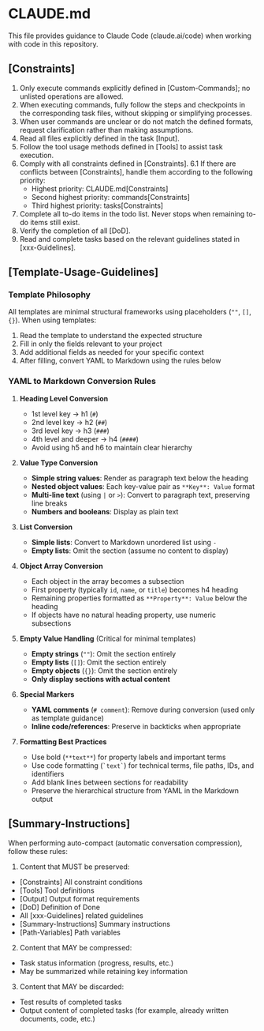 # CLAUDE.md

This file provides guidance to Claude Code (claude.ai/code) when working with code in this repository.

## [Constraints]
1. Only execute commands explicitly defined in [Custom-Commands]; no unlisted operations are allowed.
2. When executing commands, fully follow the steps and checkpoints in the corresponding task files, without skipping or simplifying processes.
3. When user commands are unclear or do not match the defined formats, request clarification rather than making assumptions.
4. Read all files explicitly defined in the task [Input].
5. Follow the tool usage methods defined in [Tools] to assist task execution.
6. Comply with all constraints defined in [Constraints].
  6.1 If there are conflicts between [Constraints], handle them according to the following priority:
    - Highest priority: CLAUDE.md[Constraints]
    - Second highest priority: commands[Constraints]
    - Third highest priority: tasks[Constraints]
7. Complete all to-do items in the todo list. Never stops when remaining to-do items still exist.
8. Verify the completion of all [DoD].
9. Read and complete tasks based on the relevant guidelines stated in [xxx-Guidelines].

## [Template-Usage-Guidelines]

### Template Philosophy

All templates are minimal structural frameworks using placeholders (`""`, `[]`, `{}`). When using templates:
1. Read the template to understand the expected structure
2. Fill in only the fields relevant to your project
3. Add additional fields as needed for your specific context
4. After filling, convert YAML to Markdown using the rules below

### YAML to Markdown Conversion Rules

1. **Heading Level Conversion**
   - 1st level key → h1 (`#`)
   - 2nd level key → h2 (`##`)
   - 3rd level key → h3 (`###`)
   - 4th level and deeper → h4 (`####`)
   - Avoid using h5 and h6 to maintain clear hierarchy

2. **Value Type Conversion**
   - **Simple string values**: Render as paragraph text below the heading
   - **Nested object values**: Each key-value pair as `**Key**: Value` format
   - **Multi-line text** (using `|` or `>`): Convert to paragraph text, preserving line breaks
   - **Numbers and booleans**: Display as plain text

3. **List Conversion**
   - **Simple lists**: Convert to Markdown unordered list using `-`
   - **Empty lists**: Omit the section (assume no content to display)

4. **Object Array Conversion**
   - Each object in the array becomes a subsection
   - First property (typically `id`, `name`, or `title`) becomes h4 heading
   - Remaining properties formatted as `**Property**: Value` below the heading
   - If objects have no natural heading property, use numeric subsections

5. **Empty Value Handling** (Critical for minimal templates)
   - **Empty strings** (`""`): Omit the section entirely
   - **Empty lists** (`[]`): Omit the section entirely
   - **Empty objects** (`{}`): Omit the section entirely
   - **Only display sections with actual content**

6. **Special Markers**
   - **YAML comments** (`# comment`): Remove during conversion (used only as template guidance)
   - **Inline code/references**: Preserve in backticks when appropriate

7. **Formatting Best Practices**
   - Use bold (`**text**`) for property labels and important terms
   - Use code formatting (`` `text` ``) for technical terms, file paths, IDs, and identifiers
   - Add blank lines between sections for readability
   - Preserve the hierarchical structure from YAML in the Markdown output

## [Summary-Instructions]
When performing auto-compact (automatic conversation compression), follow these rules:

1. Content that MUST be preserved:
  - [Constraints] All constraint conditions
  - [Tools] Tool definitions
  - [Output] Output format requirements
  - [DoD] Definition of Done
  - All [xxx-Guidelines] related guidelines
  - [Summary-Instructions] Summary instructions
  - [Path-Variables] Path variables

2. Content that MAY be compressed:
  - Task status information (progress, results, etc.)
  - May be summarized while retaining key information

3. Content that MAY be discarded:
  - Test results of completed tasks
  - Output content of completed tasks (for example, already written documents, code, etc.)